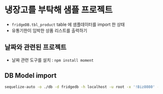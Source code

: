 # 냉장고를 부탁해 샘플 프로젝트

- `fridgeDB.tbl_product` table 에 샘플데이터를 import 한 상태
- 유통기한이 임박한 상품 리스트를 출력하기

## 날짜와 관련된 프로젝트

- 날짜 관련 도구를 설치 : `npm install moment`

## DB Model import

```bash
sequelize-auto -o ./db -d fridgedb -h localhost -u root -x '!Biz8080' -e mysql -l esm
```

